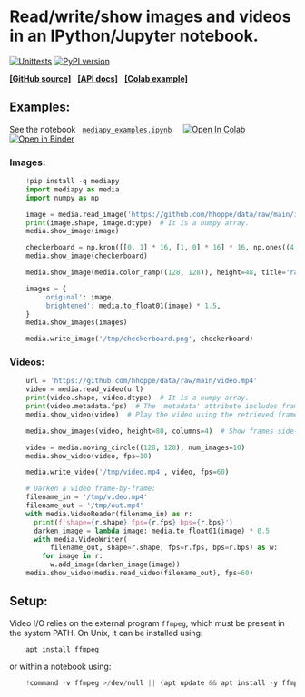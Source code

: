 # Read/write/show images and videos in an IPython/Jupyter notebook.

[![Unittests](https://github.com/google/mediapy/actions/workflows/pytest_and_autopublish.yml/badge.svg)](https://github.com/google/mediapy/actions/workflows/pytest_and_autopublish.yml)
[![PyPI version](https://badge.fury.io/py/mediapy.svg)](https://badge.fury.io/py/mediapy)

[**[GitHub source]**](https://github.com/google/mediapy) &nbsp;
[**[API docs]**](https://google.github.io/mediapy/) &nbsp;
[**[Colab example]**](https://colab.research.google.com/github/google/mediapy/blob/main/mediapy_examples.ipynb)

## Examples:

See the notebook &nbsp;
[`mediapy_examples.ipynb`](https://github.com/google/mediapy/blob/main/mediapy_examples.ipynb)
&nbsp; &nbsp;
[![Open In Colab](https://colab.research.google.com/assets/colab-badge.svg)](https://colab.research.google.com/github/google/mediapy/blob/main/mediapy_examples.ipynb)
&nbsp;
[![Open in Binder](https://mybinder.org/badge_logo.svg)](https://mybinder.org/v2/gh/google/mediapy/main?filepath=mediapy_examples.ipynb)

<!--
DeepNote: The notebook runs correctly on https://deepnote.com/, but it cannot be
launched from GitHub with a single click.  Instead, one must:
- Start a notebook.
- Create a Terminal (console).
- Within the terminal, enter "git clone https://github.com/google/mediapy.git".
- Navigate to Files -> mediapy.
- Open the *.ipynb notebook.

Kaggle: The notebook also runs correctly on https://www.kaggle.com/ although
"pip install -q mediapy" requires first changing Settings -> Internet -> Enable,
which in turn requires a phone number verification.  Also, the notebook cannot
be launched from GitHub with a single click but must be manually uploaded as a
file.
-->

### Images:

```python
    !pip install -q mediapy
    import mediapy as media
    import numpy as np

    image = media.read_image('https://github.com/hhoppe/data/raw/main/image.png')
    print(image.shape, image.dtype)  # It is a numpy array.
    media.show_image(image)

    checkerboard = np.kron([[0, 1] * 16, [1, 0] * 16] * 16, np.ones((4, 4)))
    media.show_image(checkerboard)

    media.show_image(media.color_ramp((128, 128)), height=48, title='ramp')

    images = {
        'original': image,
        'brightened': media.to_float01(image) * 1.5,
    }
    media.show_images(images)

    media.write_image('/tmp/checkerboard.png', checkerboard)
```

### Videos:

```python
    url = 'https://github.com/hhoppe/data/raw/main/video.mp4'
    video = media.read_video(url)
    print(video.shape, video.dtype)  # It is a numpy array.
    print(video.metadata.fps)  # The 'metadata' attribute includes framerate.
    media.show_video(video)  # Play the video using the retrieved framerate.

    media.show_images(video, height=80, columns=4)  # Show frames side-by-side.

    video = media.moving_circle((128, 128), num_images=10)
    media.show_video(video, fps=10)

    media.write_video('/tmp/video.mp4', video, fps=60)

    # Darken a video frame-by-frame:
    filename_in = '/tmp/video.mp4'
    filename_out = '/tmp/out.mp4'
    with media.VideoReader(filename_in) as r:
      print(f'shape={r.shape} fps={r.fps} bps={r.bps}')
      darken_image = lambda image: media.to_float01(image) * 0.5
      with media.VideoWriter(
          filename_out, shape=r.shape, fps=r.fps, bps=r.bps) as w:
        for image in r:
          w.add_image(darken_image(image))
    media.show_video(media.read_video(filename_out), fps=60)
```

## Setup:

Video I/O relies on the external program `ffmpeg`, which must be present in
the system PATH.  On Unix, it can be installed using:

```shell
    apt install ffmpeg
```

or within a notebook using:

```python
    !command -v ffmpeg >/dev/null || (apt update && apt install -y ffmpeg)
```
